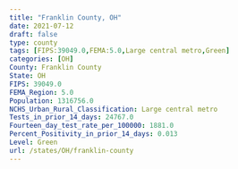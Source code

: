 ```yaml
---
title: "Franklin County, OH"
date: 2021-07-12
draft: false
type: county
tags: [FIPS:39049.0,FEMA:5.0,Large central metro,Green]
categories: [OH]
County: Franklin County
State: OH
FIPS: 39049.0
FEMA_Region: 5.0
Population: 1316756.0
NCHS_Urban_Rural_Classification: Large central metro
Tests_in_prior_14_days: 24767.0
Fourteen_day_test_rate_per_100000: 1881.0
Percent_Positivity_in_prior_14_days: 0.013
Level: Green
url: /states/OH/franklin-county
---
```



